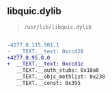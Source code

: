 ## libquic.dylib

> `/usr/lib/libquic.dylib`

```diff

-4277.0.115.501.1
-  __TEXT.__text: 0xccd28
+4277.0.95.0.0
+  __TEXT.__text: 0xccd1c
   __TEXT.__auth_stubs: 0x18a0
   __TEXT.__objc_methlist: 0x238
   __TEXT.__const: 0x395

```
